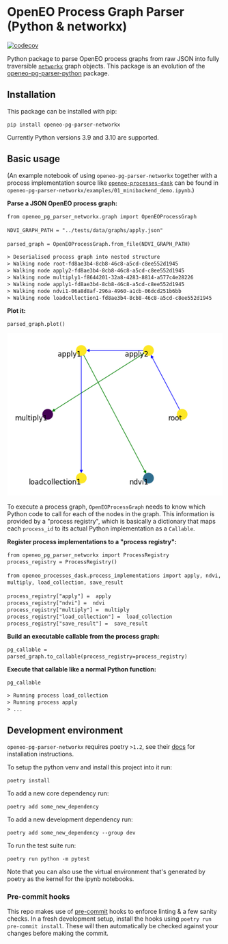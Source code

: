 # OpenEO Process Graph Parser (Python & networkx)
[![codecov](https://codecov.io/github/Open-EO/openeo-pg-parser-networkx/branch/main/graph/badge.svg?token=KEAKFB8AFX)](https://codecov.io/github/Open-EO/openeo-pg-parser-networkx)

Python package to parse OpenEO process graphs from raw JSON into fully traversible [`networkx`](https://github.com/networkx/networkx) graph objects.
This package is an evolution of the [openeo-pg-parser-python](https://github.com/Open-EO/openeo-pg-parser-python) package.

## Installation
This package can be installed with pip:

```
pip install openeo-pg-parser-networkx
```

Currently Python versions 3.9 and 3.10 are supported.

## Basic usage
(An example notebook of using `openeo-pg-parser-networkx` together with a process implementation source like [`openeo-processes-dask`](https://github.com/Open-EO/openeo-processes-dask) can be found in `openeo-pg-parser-networkx/examples/01_minibackend_demo.ipynb`.)

**Parse a JSON OpenEO process graph:**

```
from openeo_pg_parser_networkx.graph import OpenEOProcessGraph

NDVI_GRAPH_PATH = "../tests/data/graphs/apply.json"

parsed_graph = OpenEOProcessGraph.from_file(NDVI_GRAPH_PATH)
```

```
> Deserialised process graph into nested structure
> Walking node root-fd8ae3b4-8cb8-46c8-a5cd-c8ee552d1945
> Walking node apply2-fd8ae3b4-8cb8-46c8-a5cd-c8ee552d1945
> Walking node multiply1-f8644201-32a8-4283-8814-a577c4e28226
> Walking node apply1-fd8ae3b4-8cb8-46c8-a5cd-c8ee552d1945
> Walking node ndvi1-06a8d8af-296a-4960-a1cb-06dcd251b6bb
> Walking node loadcollection1-fd8ae3b4-8cb8-46c8-a5cd-c8ee552d1945
```

**Plot it:**

```
parsed_graph.plot()
```

![example process graph](./examples/images/apply_ndvi.png)

To execute a process graph, `OpenEOProcessGraph` needs to know which Python code to call for each of the nodes in the graph. This information is provided by a "process registry", which is basically a dictionary that maps each `process_id` to its actual Python implementation as a `Callable`.

**Register process implementations to a "process registry":**

```
from openeo_pg_parser_networkx import ProcessRegistry
process_registry = ProcessRegistry()

from openeo_processes_dask.process_implementations import apply, ndvi, multiply, load_collection, save_result

process_registry["apply"] =  apply
process_registry["ndvi"] =  ndvi
process_registry["multiply"] =  multiply
process_registry["load_collection"] =  load_collection
process_registry["save_result"] =  save_result
```

**Build an executable callable from the process graph:**

```
pg_callable = parsed_graph.to_callable(process_registry=process_registry)
```

**Execute that callable like a normal Python function:**

```
pg_callable
```

```
> Running process load_collection
> Running process apply
> ...
```

## Development environment
`openeo-pg-parser-networkx` requires poetry `>1.2`, see their [docs](https://python-poetry.org/docs/#installation) for installation instructions.

To setup the python venv and install this project into it run:
```
poetry install
```

To add a new core dependency run:
```
poetry add some_new_dependency
```

To add a new development dependency run:
```
poetry add some_new_dependency --group dev
```

To run the test suite run:
```
poetry run python -m pytest
```

Note that you can also use the virtual environment that's generated by poetry as the kernel for the ipynb notebooks.

### Pre-commit hooks
This repo makes use of [pre-commit](https://pre-commit.com/) hooks to enforce linting & a few sanity checks.
In a fresh development setup, install the hooks using `poetry run pre-commit install`.
These will then automatically be checked against your changes before making the commit.
